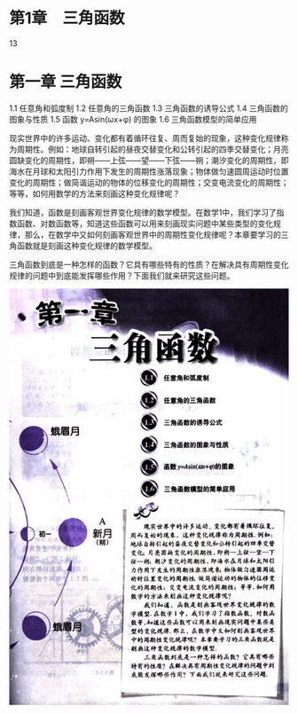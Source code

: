 # 第1章　三角函数

13

# 第一章 三角函数

1.1 任意角和弧度制
1.2 任意角的三角函数
1.3 三角函数的诱导公式
1.4 三角函数的图象与性质
1.5 函数 y=Asin(ωx+φ) 的图象
1.6 三角函数模型的简单应用

现实世界中的许多运动、变化都有着循环往复、周而复始的现象，这种变化规律称为周期性。例如：地球自转引起的昼夜交替变化和公转引起的四季交替变化；月亮圆缺变化的周期性，即朔——上弦——望——下弦——朔；潮汐变化的周期性，即海水在月球和太阳引力作用下发生的周期性涨落现象；物体做匀速圆周运动时位置变化的周期性；做简谐运动的物体的位移变化的周期性；交变电流变化的周期性；等等，如何用数学的方法来刻画这种变化规律呢？

我们知道，函数是刻画客观世界变化规律的数学模型。在数学1中，我们学习了指数函数、对数函数等，知道这些函数可以用来刻画现实问题中某些类型的变化规律，那么，在数学中又如何刻画客观世界中的周期性变化规律呢？本章要学习的三角函数就是刻画这种变化规律的数学模型。

三角函数到底是一种怎样的函数？它具有哪些特有的性质？在解决具有周期性变化规律的问题中到底能发挥哪些作用？下面我们就来研究这些问题。


![13](../../book/人教版高中数学A版必修4/人教版高中数学A版必修4_13.png)
